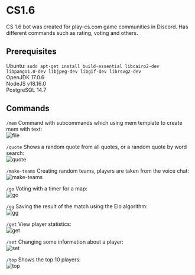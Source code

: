 # CS1.6
CS 1.6 bot was created for play-cs.com game communities in Discord. Has different commands such as rating, voting and others.
## Prerequisites
Ubuntu: ```sudo apt-get install build-essential libcairo2-dev libpango1.0-dev libjpeg-dev libgif-dev librsvg2-dev```\
OpenJDK 17.0.6\
NodeJS v18.16.0\
PostgreSQL 14.7
## Commands
`/mem` Command with subcommands which using mem template to create mem with text:\
![file](https://github.com/mrquaketotheworld/CS1.6/assets/53916002/b67fe399-a044-4529-8649-2abad81b7dea)

`/quote` Shows a random quote from all quotes, or a random quote by word search:\
![quote](https://github.com/mrquaketotheworld/CS1.6/assets/53916002/697dee4d-7423-4a9e-a8a5-776aa3d44c24)

`/make-teams` Creating random teams, players are taken from the voice chat:\
![make-teams](https://github.com/mrquaketotheworld/CS1.6/assets/53916002/35aedd3c-56b6-4f1d-a92a-56f7ac910fa7)

`/go` Voting with a timer for a map:\
![go](https://github.com/mrquaketotheworld/CS1.6/assets/53916002/2ea0f1df-b92e-40d8-bc71-758d8acbd0bb)

`/gg` Saving the result of the match using the Elo algorithm:\
![gg](https://github.com/mrquaketotheworld/CS1.6/assets/53916002/ef741745-b08c-474d-8bd7-81c179a3f064)

`/get` View player statistics:\
![get](https://github.com/mrquaketotheworld/CS1.6/assets/53916002/e9edb7cd-f8ff-4c63-bf10-02080d225274)

`/set` Changing some information about a player:\
![set](https://github.com/mrquaketotheworld/CS1.6/assets/53916002/2cf3efa2-bc3f-4a29-bca2-f3af5a9d8fd2)

`/top` Shows the top 10 players:\
![top](https://github.com/mrquaketotheworld/CS1.6/assets/53916002/ba44e150-0885-4bc7-8971-f37c07a5db47)

